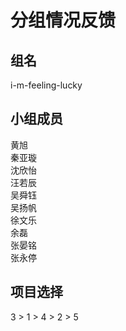 # 分组情况反馈

## 组名

i-m-feeling-lucky

## 小组成员

黄旭  
秦亚璇  
沈欣怡  
汪若辰  
吴舜钰  
吴扬帆  
徐文乐  
余磊  
张晏铭  
张永停

## 项目选择

3 > 1 > 4 > 2 > 5
